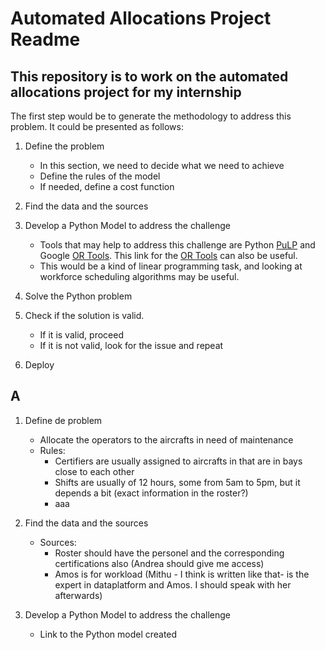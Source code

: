 # Automated Allocations Project Readme

## This repository is to work on the automated allocations project for my internship

The first step would be to generate the methodology to address this problem. It could be presented as follows: 

1. Define the problem
   - In this section, we need to decide what we need to achieve
   - Define the rules of the model
   - If needed, define a cost function
  
2. Find the data and the sources
  
3. Develop a Python Model to address the challenge
   - Tools that may help to address this challenge are Python [PuLP](https://coin-or.github.io/pulp/) and Google [OR Tools](https://github.com/google/or-tools/blob/main/examples/python/shift_scheduling_sat.py). This link for the [OR Tools](https://developers.google.com/optimization/scheduling/employee_scheduling?hl=es-419) can also be useful.
   - This would be a kind of linear programming task, and looking at workforce scheduling algorithms may be useful.
  
4. Solve the Python problem
5. Check if the solution is valid.
   - If it is valid, proceed
   - If it is not valid, look for the issue and repeat
6. Deploy

## A

1. Define de problem
   - Allocate the operators to the aircrafts in need of maintenance
   - Rules: 
      - Certifiers are usually assigned to aircrafts in that are in bays close to each other
      - Shifts are usually of 12 hours, some from 5am to 5pm, but it depends a bit (exact information in the roster?)
      - aaa

2. Find the data and the sources
   - Sources: 
      - Roster should have the personel and the corresponding certifications also (Andrea should give me access)
      - Amos is for workload (Mithu - I think is written like that- is the expert in dataplatform and Amos. I should speak with her afterwards)

3. Develop a Python Model to address the challenge
   - Link to the Python model created
   


